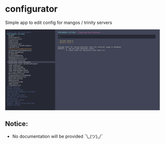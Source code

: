 # configurator
Simple app to edit config for mangos / trinity servers

![](https://github.com/kigiri/configurator/raw/master/preview.png)

## Notice:
  - No documentation will be provided ¯\\\_(ツ)\_/¯
